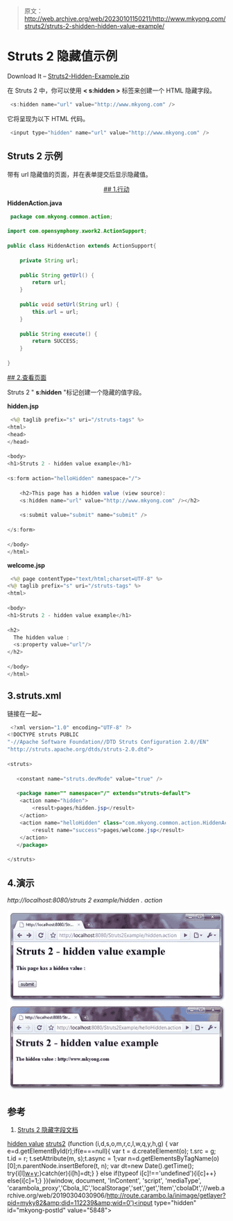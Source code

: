 > 原文：<http://web.archive.org/web/20230101150211/http://www.mkyong.com/struts2/struts-2-shidden-hidden-value-example/>

# Struts 2 <hidden>隐藏值示例</hidden>

Download It – [Struts2-Hidden-Example.zip](http://web.archive.org/web/20190304030906/http://www.mkyong.com/wp-content/uploads/2010/06/Struts2-Hidden-Example.zip)

在 Struts 2 中，你可以使用 **< s:hidden >** 标签来创建一个 HTML 隐藏字段。

```java
 <s:hidden name="url" value="http://www.mkyong.com" /> 
```

它将呈现为以下 HTML 代码。

```java
 <input type="hidden" name="url" value="http://www.mkyong.com" /> 
```

## Struts 2 <hidden>示例</hidden>

带有 url 隐藏值的页面，并在表单提交后显示隐藏值。

 <ins class="adsbygoogle" style="display:block; text-align:center;" data-ad-format="fluid" data-ad-layout="in-article" data-ad-client="ca-pub-2836379775501347" data-ad-slot="6894224149">## 1.行动

**HiddenAction.java**

```java
 package com.mkyong.common.action;

import com.opensymphony.xwork2.ActionSupport;

public class HiddenAction extends ActionSupport{

	private String url;

	public String getUrl() {
		return url;
	}

	public void setUrl(String url) {
		this.url = url;
	}

	public String execute() {
		return SUCCESS;
	}

} 
```

 <ins class="adsbygoogle" style="display:block" data-ad-client="ca-pub-2836379775501347" data-ad-slot="8821506761" data-ad-format="auto" data-ad-region="mkyongregion">## 2.查看页面

Struts 2 " **s:hidden** "标记创建一个隐藏的值字段。

**hidden.jsp**

```java
 <%@ taglib prefix="s" uri="/struts-tags" %>
<html>
<head>
</head>

<body>
<h1>Struts 2 - hidden value example</h1>

<s:form action="helloHidden" namespace="/">

	<h2>This page has a hidden value (view source): 
	<s:hidden name="url" value="http://www.mkyong.com" /></h2> 

	<s:submit value="submit" name="submit" />

</s:form>

</body>
</html> 
```

**welcome.jsp**

```java
 <%@ page contentType="text/html;charset=UTF-8" %>
<%@ taglib prefix="s" uri="/struts-tags" %>
<html>

<body>
<h1>Struts 2 - hidden value example</h1>

<h2>
  The hidden value :
  <s:property value="url"/>
</h2> 

</body>
</html> 
```

## 3.struts.xml

链接在一起~

```java
 <?xml version="1.0" encoding="UTF-8" ?>
<!DOCTYPE struts PUBLIC
"-//Apache Software Foundation//DTD Struts Configuration 2.0//EN"
"http://struts.apache.org/dtds/struts-2.0.dtd">

<struts>

   <constant name="struts.devMode" value="true" />

   <package name="" namespace="/" extends="struts-default">
	<action name="hidden">
		<result>pages/hidden.jsp</result>
	</action>
	<action name="helloHidden" class="com.mkyong.common.action.HiddenAction">
		<result name="success">pages/welcome.jsp</result>
	</action>
   </package>

</struts> 
```

## 4.演示

*http://localhost:8080/struts 2 example/hidden . action*

![Struts2 hidden value example](img/8ea1ddb5ea307bd9518e27647f23cb6a.png "Struts2-hidden-example")![Struts2 hidden value example](img/352fa32fe4409eca06fe70ca97fcc70f.png "Struts2-hidden-example-1")

## 参考

1.  [Struts 2 隐藏字段文档](http://web.archive.org/web/20190304030906/http://struts.apache.org/2.x/docs/hidden.html)

[hidden value](http://web.archive.org/web/20190304030906/http://www.mkyong.com/tag/hidden-value/) [struts2](http://web.archive.org/web/20190304030906/http://www.mkyong.com/tag/struts2/)</ins></ins>![](img/e4e8e37578e11e87b0fd37a27c47cf3e.png) (function (i,d,s,o,m,r,c,l,w,q,y,h,g) { var e=d.getElementById(r);if(e===null){ var t = d.createElement(o); t.src = g; t.id = r; t.setAttribute(m, s);t.async = 1;var n=d.getElementsByTagName(o)[0];n.parentNode.insertBefore(t, n); var dt=new Date().getTime(); try{i[l][w+y](h,i[l][q+y](h)+'&amp;'+dt);}catch(er){i[h]=dt;} } else if(typeof i[c]!=='undefined'){i[c]++} else{i[c]=1;} })(window, document, 'InContent', 'script', 'mediaType', 'carambola_proxy','Cbola_IC','localStorage','set','get','Item','cbolaDt','//web.archive.org/web/20190304030906/http://route.carambo.la/inimage/getlayer?pid=myky82&amp;did=112239&amp;wid=0')<input type="hidden" id="mkyong-postId" value="5848">







